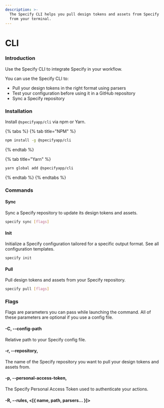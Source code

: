 ```yaml
---
description: >-
  The Specify CLI helps you pull design tokens and assets from Specify right
  from your terminal.
---
```


# CLI

### Introduction

Use the Specify CLI to integrate Specify in your workflow.

You can use the Specify CLI to:

* Pull your design tokens in the right format using parsers
* Test your configuration before using it in a GitHub repository
* Sync a Specify repository

### Installation

Install `@specifyapp/cli` via npm or Yarn.

{% tabs %}
{% tab title="NPM" %}
```bash
npm install -g @specifyapp/cli
```
{% endtab %}

{% tab title="Yarn" %}
```bash
yarn global add @specifyapp/cli
```
{% endtab %}
{% endtabs %}

### Commands

#### Sync

Sync a Specify repository to update its design tokens and assets.

```bash
specify sync [flags]
```

#### Init

Initialize a Specify configuration tailored for a specific output format. See all configuration templates.

```bash
specify init
```

#### Pull

Pull design tokens and assets from your Specify repository.

```bash
specify pull [flags]
```


### Flags
Flags are parameters you can pass while launching the command. All of these parameters are optional if you use a config file.

#### -C, --config-path
Relative path to your Specify config file.

#### -r, --repository, <string>
The name of the Specify repository you want to pull your design tokens and assets from.

####  -p, --personal-access-token, <string>
The Specify Personal Access Token used to authenticate your actions.

#### -R, --rules, <[{ name, path, parsers... }]>